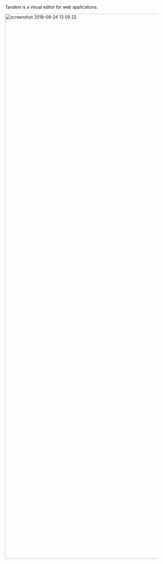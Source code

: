 Tandem is a visual editor for web applications.

<img width="1792" alt="screenshot 2018-09-24 13 09 22" src="https://user-images.githubusercontent.com/757408/45970096-429bbf80-bffb-11e8-870e-3e20dfd5c8eb.png">

